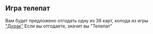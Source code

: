 ## Игра телепат
Вам будет предложено отгодать одну из 36 карт, колода из игры ["Дурак"](https://ru.wikipedia.org/wiki/%D0%94%D1%83%D1%80%D0%B0%D0%BA_(%D0%BA%D0%B0%D1%80%D1%82%D0%BE%D1%87%D0%BD%D0%B0%D1%8F_%D0%B8%D0%B3%D1%80%D0%B0))
Если вы отгодаете, значит вы "Телепат"
